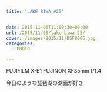 ```yaml
---
title: 'LAKE BIWA #25'


date: 2015-11-06T11:09:30+00:00
url: /2015/11/06/lake-biwa-25/
cover: /images/2015/11/DSF8006.jpg
categories:
  - PHOTO

---
```

FUJIFILM X-E1 FUJINON XF35mm f/1.4

今日のような琵琶湖の湖面が好き
